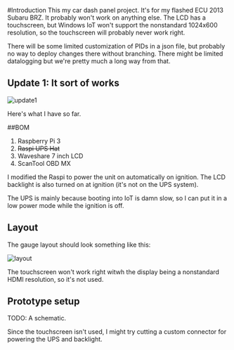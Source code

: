 #Introduction 
This my car dash panel project. It's for my flashed ECU 2013 Subaru BRZ. It probably won't work on anything else. The LCD has a touchscreen, but Windows IoT won't support the nonstandard 1024x600 resolution, so the touchscreen will probably never work right.

There will be some limited customization of PIDs in a json file, but probably no way to deploy changes there without branching. There might be limited datalogging but we're pretty much a long way from that.

## Update 1: It sort of works

![update1](https://daparker.visualstudio.com/0b16eba6-9218-4f4b-a629-87fe16048574/_api/_versioncontrol/itemContent?repositoryId=7f54c86c-6802-4911-9f5b-9a97bd2317e2&path=%2Fimg%2Fupdate1.jpg&version=GBmaster&contentOnly=true&__v=5 "Update1")

Here's what I have so far.

##BOM
1. Raspberry Pi 3
2. ~~Raspi UPS Hat~~
3. Waveshare 7 inch LCD
4. ScanTool OBD MX

I modified the Raspi to power the unit on automatically on ignition. The LCD backlight is also turned on at ignition (it's not on the UPS system).

The UPS is mainly because booting into IoT is damn slow, so I can put it in a low power mode while the ignition is off.

## Layout
The gauge layout should look something like this:

![layout](https://daparker.visualstudio.com/0b16eba6-9218-4f4b-a629-87fe16048574/_api/_versioncontrol/itemContent?repositoryId=7f54c86c-6802-4911-9f5b-9a97bd2317e2&path=%2Fimg%2Flayout.png&version=GBmaster&contentOnly=true&__v=5 "Layout")

The touchscreen won't work right witwh the display being a nonstandard HDMI resolution, so it's not used.

## Prototype setup

TODO: A schematic. 

Since the touchscreen isn't used, I might try cutting a custom connector for powering the UPS and backlight.